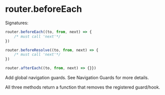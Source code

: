 # router.beforeEach

Signatures:

```js
router.beforeEach((to, from, next) => {
    /* must call 'next'*/
})

router.beforeResolve((to, from, next) => {
    /* must call 'next'*/
})

router.afterEach((to, from, next) => {}})
```

Add global navigation guards. See Navigation Guards for more details.

All three methods return a function that removes the registered guard/hook.
